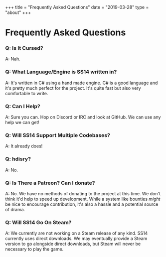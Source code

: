 +++
title = "Frequently Asked Questions"
date = "2019-03-28"
type = "about"
+++

# Frequently Asked Questions

### Q: Is It Cursed?

A: Nah.

### Q: What Language/Engine is SS14 written in?

A: It's written in C# using a hand made engine. C# is a good language and it's pretty much perfect for the project. It's quite fast but also very comfortable to write.

### Q: Can I Help?

A: Sure you can. Hop on Discord or IRC and look at GitHub. We can use any help we can get!

### Q: Will SS14 Support Multiple Codebases?

A: It already does!

### Q: hdisry?

A: No.

### Q: Is There a Patreon? Can I donate?

A: No. We have no methods of donating to the project at this time. We don't think it'd help to speed up development. While a system like bounties *might* be nice to encourage contribution, it's also a hassle and a potential source of drama.

### Q: Will SS14 Go On Steam?

A: We currently are not working on a Steam release of any kind. SS14 currently uses direct downloads. We may eventually provide a Steam version to go alongside direct downloads, but Steam will never be necessary to play the game.
